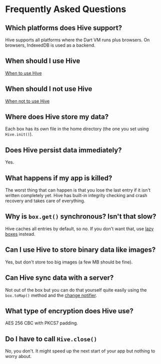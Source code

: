 # Frequently Asked Questions

## Which platforms does Hive support?

Hive supports all platforms where the Dart VM runs plus browsers. On browsers, IndexedDB is used as a backend.

## When should I use Hive

[When to use Hive](../best-practices/when_to_use_hive.md#when-to-use-hive)

## When should I not use Hive

[When not to use Hive](../best-practices/when_to_use_hive.md#when-not-to-use-hive)

## Where does Hive store my data?

Each box has its own file in the home directory \(the one you set using `Hive.init()`\).

## Does Hive persist data immediately?

Yes.

## What happens if my app is killed?

The worst thing that can happen is that you lose the last entry if it isn't written completely yet. Hive has built-in integrity checking and crash recovery and takes care of everything.

## Why is `box.get()` synchronous? Isn't that slow?

Hive caches all entries by default, so no. If you don't want that, use [lazy boxes](../advanced/lazy_box.md) instead.

## Can I use Hive to store binary data like images?

Yes, but don't store too big images \(a few MB should be fine\).

## Can Hive sync data with a server?

Not out of the box but you can do that yourself quite easily using the `box.toMap()` method and the [change notifier](../advanced/watch_changes.md).

## What type of encryption does Hive use?

AES 256 CBC with PKCS7 padding.

## Do I have to call `Hive.close()`

No, you don't. It might speed up the next start of your app but nothing to worry about.

